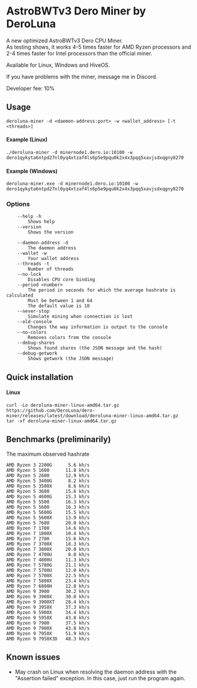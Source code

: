 # AstroBWTv3 Dero Miner by DeroLuna

A new optimized AstroBWTv3 Dero CPU Miner.\
As testing shows, it works 4-5 times faster for AMD Ryzen processors and 2-4 times faster for Intel processors than the official miner.

Available for Linux, Windows and HiveOS.

If you have problems with the miner, message me in Discord.

Developer fee: 10%

## Usage ##

```
deroluna-miner -d <daemon-address:port> -w <wallet_address> [-t <threads>]
```

#### Example (Linux)
```
./deroluna-miner -d minernode1.dero.io:10100 -w dero1qykyta6ntpd27nl0yq4xtzaf4ls6p5e9pqu0k2x4x3pqq5xavjsdxqgny8270
```
#### Example (Windows)
```
deroluna-miner.exe -d minernode1.dero.io:10100 -w dero1qykyta6ntpd27nl0yq4xtzaf4ls6p5e9pqu0k2x4x3pqq5xavjsdxqgny8270
```

### Options ###
```
    --help -h
        Shows help
    --version
        Shows the version

    --daemon-address -d
        The daemon address
    --wallet -w
        Your wallet address
    --threads -t
        Number of threads
    --no-lock
        Disables CPU core binding
    --period <number>
        The period in seconds for which the average hashrate is calculated
        Must be between 1 and 64
        The default value is 10
    --never-stop
        Simulate mining when connection is lost
    --old-console
        Changes the way information is output to the console
    --no-colors
        Removes colors from the console
    --debug-shares
        Shows found shares (the JSON message and the hash)
    --debug-getwork
        Shows getwork (the JSON message)
```

## Quick installation ##
#### Linux ####
```
curl -Lo deroluna-miner-linux-amd64.tar.gz https://github.com/DeroLuna/dero-miner/releases/latest/download/deroluna-miner-linux-amd64.tar.gz
tar -xf deroluna-miner-linux-amd64.tar.gz
```

## Benchmarks (preliminarily) ##

The maximum observed hashrate

```
AMD Ryzen 3 2200G      5.6 kh/s
AMD Ryzen 5 1600      11.8 kh/s
AMD Ryzen 5 2600      12.9 kh/s
AMD Ryzen 5 3400G      8.2 kh/s
AMD Ryzen 5 3500X      8.6 kh/s
AMD Ryzen 5 3600      15.6 kh/s
AMD Ryzen 5 4600G     15.3 kh/s
AMD Ryzen 5 5500      16.3 kh/s
AMD Ryzen 5 5600      16.3 kh/s
AMD Ryzen 5 5600G     15.5 kh/s
AMD Ryzen 5 5600X     13.9 kh/s
AMD Ryzen 5 7600      20.0 kh/s
AMD Ryzen 7 1700      14.6 kh/s
AMD Ryzen 7 1800X     10.4 kh/s
AMD Ryzen 7 2700      15.6 kh/s
AMD Ryzen 7 3700X     18.3 kh/s
AMD Ryzen 7 3800X     20.0 kh/s
AMD Ryzen 7 4700U      8.0 kh/s
AMD Ryzen 7 4800U     11.3 kh/s
AMD Ryzen 7 5700G     21.1 kh/s
AMD Ryzen 7 5700U     12.0 kh/s
AMD Ryzen 7 5700X     22.5 kh/s
AMD Ryzen 7 5800X     23.4 kh/s
AMD Ryzen 7 6800H     12.8 kh/s
AMD Ryzen 9 3900      30.2 kh/s
AMD Ryzen 9 3900X     30.0 kh/s
AMD Ryzen 9 3900XT    28.4 kh/s
AMD Ryzen 9 3950X     37.3 kh/s
AMD Ryzen 9 5900X     34.4 kh/s
AMD Ryzen 9 5950X     43.8 kh/s
AMD Ryzen 9 7900      37.5 kh/s
AMD Ryzen 9 7900X     43.8 kh/s
AMD Ryzen 9 7950X     51.9 kh/s
AMD Ryzen 9 7950X3D   48.3 kh/s
```

## Known issues
* May crash on Linux when resolving the daemon address with the "Assertion failed" exception. In this case, just run the program again.
